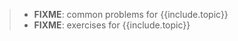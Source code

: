 > - **FIXME**: common problems for {{include.topic}}
> - **FIXME**: exercises for {{include.topic}}
